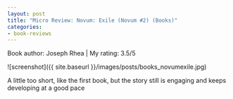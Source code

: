 ```yaml
---
layout: post
title: "Micro Review: Novum: Exile (Novum #2) (Books)"
categories:
- book-reviews
---
```


<p>Book author: Joseph Rhea | My rating: 3.5/5</p>


![screenshot]({{ site.baseurl }}/images/posts/books_novumexile.jpg)


<p>A little too short, like the first book, but the story still is engaging and keeps developing at a good pace<p>
